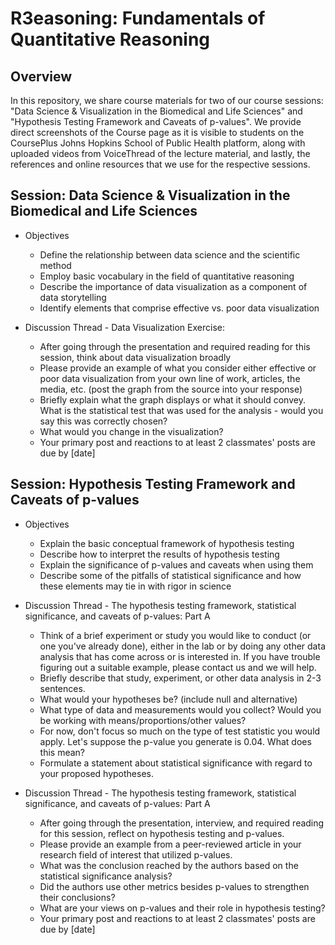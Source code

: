 # R3easoning: Fundamentals of Quantitative Reasoning

## Overview

In this repository, we share course materials for two of our course sessions: "Data Science & Visualization in the Biomedical and Life Sciences" and "Hypothesis Testing Framework and Caveats of p-values". 
We provide direct screenshots of the Course page as it is visible to students on the CoursePlus Johns Hopkins School of Public Health platform, along with uploaded videos from VoiceThread of the lecture material, and lastly, the references and online resources that we use for the respective sessions.

## Session: Data Science & Visualization in the Biomedical and Life Sciences

* Objectives
  * Define the relationship between data science and the scientific method
  * Employ basic vocabulary in the field of quantitative reasoning
  * Describe the importance of data visualization as a component of data storytelling
  * Identify elements that comprise effective vs. poor data visualization

* Discussion Thread - Data Visualization Exercise:
  * After going through the presentation and required reading for this session, think about data visualization broadly
  * Please provide an example of what you consider either effective or poor data visualization from your own line of work, articles, the media, etc. (post the graph from the source into your response)
  * Briefly explain what the graph displays or what it should convey. What is the statistical test that was used for the analysis - would you say this was correctly chosen?
  * What would you change in the visualization?
  * Your primary post and reactions to at least 2 classmates' posts are due by [date]
  
## Session: Hypothesis Testing Framework and Caveats of p-values

* Objectives
  * Explain the basic conceptual framework of hypothesis testing
  * Describe how to interpret the results of hypothesis testing
  * Explain the significance of p-values and caveats when using them
  * Describe some of the pitfalls of statistical significance and how these elements may tie in with rigor in science
  
* Discussion Thread - The hypothesis testing framework, statistical significance, and caveats of p-values: Part A
  * Think of a brief experiment or study you would like to conduct (or one you've already done), either in the lab or by doing any other data analysis that has come across or is interested in. If you have trouble figuring out a suitable example, please contact us and we will help.
  * Briefly describe that study, experiment, or other data analysis in 2-3 sentences.
  * What would your hypotheses be? (include null and alternative)
  * What type of data and measurements would you collect? Would you be working with means/proportions/other values?
  * For now, don't focus so much on the type of test statistic you would apply. Let's suppose the p-value you generate is 0.04. What does this mean?
  * Formulate a statement about statistical significance with regard to your proposed hypotheses.

* Discussion Thread - The hypothesis testing framework, statistical significance, and caveats of p-values: Part A
  * After going through the presentation, interview, and required reading for this session, reflect on hypothesis testing and p-values.
  * Please provide an example from a peer-reviewed article in your research field of interest that utilized p-values.
  * What was the conclusion reached by the authors based on the statistical significance analysis?
  * Did the authors use other metrics besides p-values to strengthen their conclusions?
  * What are your views on p-values and their role in hypothesis testing?
  * Your primary post and reactions to at least 2 classmates' posts are due by [date]
